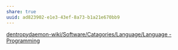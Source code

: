 ```yaml
---
share: true
uuid: ad823902-e1e3-43ef-8a73-b1a21e670bb9
---
```

[dentropydaemon-wiki/Software/Catagories/Language/Language - Programming](/undefined)